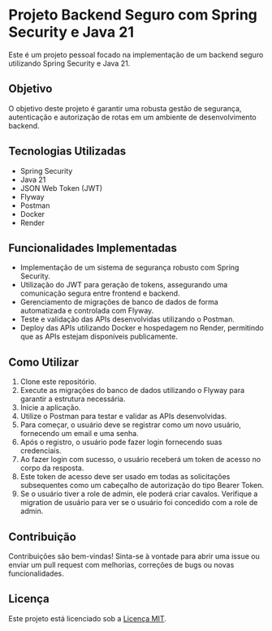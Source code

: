 # Projeto Backend Seguro com Spring Security e Java 21

Este é um projeto pessoal focado na implementação de um backend seguro utilizando Spring Security e Java 21.

## Objetivo

O objetivo deste projeto é garantir uma robusta gestão de segurança, autenticação e autorização de rotas em um ambiente de desenvolvimento backend.

## Tecnologias Utilizadas

- Spring Security
- Java 21
- JSON Web Token (JWT)
- Flyway
- Postman
- Docker
- Render

## Funcionalidades Implementadas

- Implementação de um sistema de segurança robusto com Spring Security.
- Utilização do JWT para geração de tokens, assegurando uma comunicação segura entre frontend e backend.
- Gerenciamento de migrações de banco de dados de forma automatizada e controlada com Flyway.
- Teste e validação das APIs desenvolvidas utilizando o Postman.
- Deploy das APIs utilizando Docker e hospedagem no Render, permitindo que as APIs estejam disponíveis publicamente.


## Como Utilizar

1. Clone este repositório.
2. Execute as migrações do banco de dados utilizando o Flyway para garantir a estrutura necessária.
3. Inicie a aplicação.
4. Utilize o Postman para testar e validar as APIs desenvolvidas.
5. Para começar, o usuário deve se registrar como um novo usuário, fornecendo um email e uma senha.
6. Após o registro, o usuário pode fazer login fornecendo suas credenciais.
7. Ao fazer login com sucesso, o usuário receberá um token de acesso no corpo da resposta.
8. Este token de acesso deve ser usado em todas as solicitações subsequentes como um cabeçalho de autorização do tipo Bearer Token.
9. Se o usuário tiver a role de admin, ele poderá criar cavalos. Verifique a migration de usuário para ver se o usuário foi concedido com a role de admin.


## Contribuição

Contribuições são bem-vindas! Sinta-se à vontade para abrir uma issue ou enviar um pull request com melhorias, correções de bugs ou novas funcionalidades.

## Licença

Este projeto está licenciado sob a [Licença MIT](https://opensource.org/licenses/MIT).
